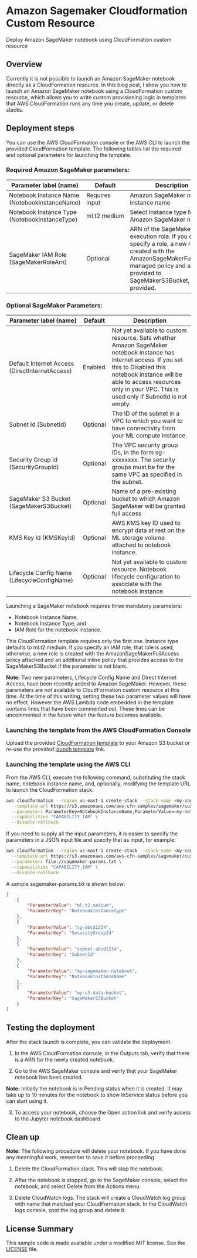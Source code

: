 # Amazon Sagemaker Cloudformation Custom Resource

Deploy Amazon SageMaker notebook using CloudFormation custom resource

## Overview

Currently it is not possible to launch an Amazon SageMaker notebook directly as a CloudFormation resource. In this blog post, I show you how to launch an Amazon SageMaker notebook using a CloudFormation custom resource, which allows you to write custom provisioning logic in templates that AWS CloudFormation runs any time you create, update, or delete stacks.  
 
## Deployment steps
You can use the AWS CloudFormation console or the AWS CLI to launch the provided CloudFormation template. The following tables list the required and optional parameters for launching the template.

### Required Amazon SageMaker parameters:

|Parameter label (name) | Default |	Description |
|---|---      | --- |
|Notebook Instance Name (NotebookInstanceName)	| Requires input |	Amazon SageMaker notebook instance name | 
|Notebook Instance Type (NotebookInstanceType) |	ml.t2.medium |	Select Instance type for the Amazon SageMaker notebook | 
|SageMaker IAM Role (SageMakerRoleArn) |	Optional |	ARN of the SageMaker IAM execution role. If you don't specify a role, a new role is created with the AmazonSageMakerFullAccess managed policy and access is provided to SageMakerS3Bucket, if provided.|

### Optional SageMaker Parameters:  

|Parameter label (name) |	Default |	Description |
|---                    |---        |---            |
|Default Internet Access (DirectInternetAccess) |	Enabled |	Not yet available to custom resource. Sets whether Amazon SageMaker notebook instance has internet access. If you set this to Disabled this notebook instance will be able to access resources only in your VPC. This is used only if SubnetId is not empty. |
|Subnet Id (SubnetId) |	Optional | 	The ID of the subnet in a VPC to which you want to have connectivity from your ML compute instance. | 
|Security Group Id (SecurityGroupId) |	Optional |	The VPC security group IDs, in the form sg-xxxxxxxx. The security groups must be for the same VPC as specified in the subnet. | 
|SageMaker S3 Bucket (SageMakerS3Bucket) |	Optional |	Name of a pre-existing bucket to which Amazon SageMaker will be granted full access | 
|KMS Key Id (KMSKeyId)  |	Optional	| AWS KMS key ID used to encrypt data at rest on the ML storage volume attached to notebook instance. | 
|Lifecycle Config Name (LifecycleConfigName) | 	Optional | Not yet available to custom resource. Notebook lifecycle configuration to associate with the notebook instance. | 


Launching a SageMaker notebook requires three mandatory parameters:  
* Notebook Instance Name, 
* Notebook Instance Type, and 
* IAM Role for the notebook instance. 

This CloudFormation template requires only the first one. Instance type defaults to ml.t2.medium. If you specify an IAM role, that role is used, otherwise, a new role is created with the AmazonSageMakerFullAccess policy attached and an additional inline policy that provides access to the SageMakerS3Bucket if the parameter is not blank.	

**Note:** Two new parameters, Lifecycle Config Name and Direct Internet Access, have been recently added to Amazon SageMaker. However, these parameters are not available to CloudFormation custom resource at this time. At the time of this writing, setting these two parameter values will have no effect. However the AWS Lambda code embedded in the template contains lines that have been commented out. These lines can be uncommented in the future when the feature becomes available.

### Launching the template from the AWS CloudFormation Console
Upload the provided [CloudFormation template](templates/sagemaker-custom-resource.yaml) to your Amazon S3 bucket or re-use the provided [launch template][1] link.

### Launching the template using the AWS CLI

From the AWS CLI, execute the following command, substituting the stack name, notebook instance name, and, optionally, modifying the template URL to launch the CloudFormation stack.

```bash
aws cloudformation --region us-east-1 create-stack --stack-name <my-sagemaker-stack> \
  --template-url https://s3.amazonaws.com/aws-cfn-samples/sagemaker/custom-resource/sagemaker-custom-resource.yaml\
  --parameters ParameterKey=NotebookInstanceName,ParameterValue=<my-notebook> \
  --capabilities "CAPABILITY_IAM" \
  --disable-rollback
```

If you need to supply all the input parameters, it is easier to specify the parameters in a JSON input file and specify that as input, for example:

```bash
aws cloudformation --region us-east-1 create-stack --stack-name <my-sagemaker-stack> \
  --template-url https://s3.amazonaws.com/aws-cfn-samples/sagemaker/custom-resource/sagemaker-custom-resource.yaml \
  --parameters file://sagemaker-params.txt \
  --capabilities "CAPABILITY_IAM" \
  --disable-rollback
```

A sample sagemaker-params.txt is shown below:

```json 
[
    {
        "ParameterValue": "ml.t2.medium",
        "ParameterKey": "NotebookInstanceType"
    },
    {
        "ParameterValue": "sg-abcd1234",
        "ParameterKey": "SecurityGroupId"
    },
    {
        "ParameterValue": "subnet-abcd1234",
        "ParameterKey": "SubnetId"
    },
    {
        "ParameterValue": "my-sagemaker-notebook",
        "ParameterKey": "NotebookInstanceName"
    },
    {
        "ParameterValue": "my-s3-data-bucket",
        "ParameterKey": "SageMakerS3Bucket"
    }
]
```

## Testing the deployment
After the stack launch is complete, you can validate the deployment.

1.	In the AWS CloudFormation console, in the Outputs tab, verify that there is a ARN for the newly created notebook.
 
2.	Go to the AWS SageMaker console and verify that your SageMaker notebook has been created. 

**Note:** Initially the notebook is in Pending status when it is created. It may take up to 10 minutes for the notebook to show InService status before you can start using it.
 
3.	To access your notebook, choose the Open action link and verify access to the Jupyter notebook dashboard.
 
## Clean up
**Note:** The following procedure will delete your notebook. If you have done any meaningful work, remember to save it before proceeding.

1.	Delete the CloudFormation stack. This will stop the notebook.
 
2.	After the notebook is stopped, go to the SageMaker console, select the notebook, and select Delete from the Actions menu.
 
3.	Delete CloudWatch logs. The stack will create a CloudWatch log group with name that matched your CloudFormation stack. In the CloudWatch logs console, spot the log group and delete it.
 
[1]: https://s3.amazonaws.com/aws-cfn-samples/sagemaker/custom-resource/sagemaker-custom-resource.yaml

## License Summary

This sample code is made available under a modified MIT license. See the [LICENSE](LICENSE) file.
